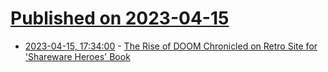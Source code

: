 # [Published on 2023-04-15](index.md)

* [2023-04-15, 17:34:00](https://games.slashdot.org/story/23/04/15/0311253/the-rise-of-doom-chronicled-on-retro-site-for-shareware-heroes-book?utm_source=rss1.0mainlinkanon&utm_medium=feed) - [The Rise of DOOM Chronicled on Retro Site for 'Shareware Heroes' Book](https://games.slashdot.org/story/23/04/15/0311253/the-rise-of-doom-chronicled-on-retro-site-for-shareware-heroes-book?utm_source=rss1.0mainlinkanon&utm_medium=feed)
